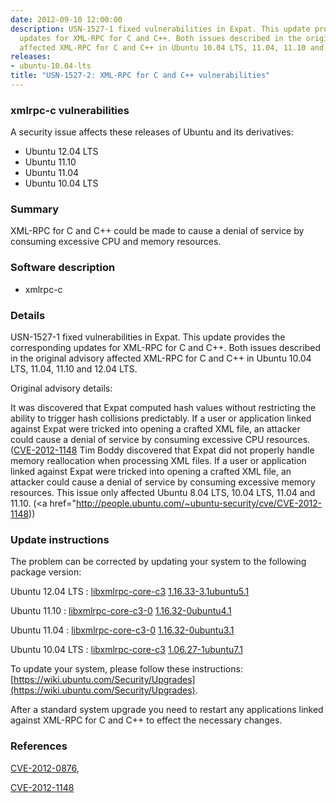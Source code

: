 ```yaml
---
date: 2012-09-10 12:00:00
description: USN-1527-1 fixed vulnerabilities in Expat. This update provides the corresponding
  updates for XML-RPC for C and C++. Both issues described in the original advisory
  affected XML-RPC for C and C++ in Ubuntu 10.04 LTS, 11.04, 11.10 and 12.04 LTS.
releases:
- ubuntu-10.04-lts
title: "USN-1527-2: XML-RPC for C and C++ vulnerabilities"
---
```


### xmlrpc-c vulnerabilities

A security issue affects these releases of Ubuntu and its derivatives:

* Ubuntu 12.04 LTS
* Ubuntu 11.10
* Ubuntu 11.04
* Ubuntu 10.04 LTS

### Summary

XML-RPC for C and C++ could be made to cause a denial of service by consuming excessive CPU and memory resources. 

### Software description

* xmlrpc-c 

### Details

USN-1527-1 fixed vulnerabilities in Expat. This update provides the corresponding updates for XML-RPC for C and C++. Both issues described in the original advisory affected XML-RPC for C and C++ in Ubuntu 10.04 LTS, 11.04, 11.10 and 12.04 LTS.

Original advisory details:

 It was discovered that Expat computed hash values without restricting the ability to trigger hash collisions predictably. If a user or application linked against Expat were tricked into opening a crafted XML file, an attacker could cause a denial of service by consuming excessive CPU resources. ([CVE-2012-1148](http://people.ubuntu.com/~ubuntu-security/cve/CVE-2012-0876">CVE-2012-0876</a>) Tim Boddy discovered that Expat did not properly handle memory reallocation when processing XML files. If a user or application linked against Expat were tricked into opening a crafted XML file, an attacker could cause a denial of service by consuming excessive memory resources. This issue only affected Ubuntu 8.04 LTS, 10.04 LTS, 11.04 and 11.10. (<a href="http://people.ubuntu.com/~ubuntu-security/cve/CVE-2012-1148)) 

### Update instructions

The problem can be corrected by updating your system to the following package version:

Ubuntu 12.04 LTS
 : [libxmlrpc-core-c3](https://launchpad.net/ubuntu/+source/xmlrpc-c) <span> [1.16.33-3.1ubuntu5.1](https://launchpad.net/ubuntu/+source/xmlrpc-c/1.16.33-3.1ubuntu5.1) </span> 

Ubuntu 11.10
 : [libxmlrpc-core-c3-0](https://launchpad.net/ubuntu/+source/xmlrpc-c) <span> [1.16.32-0ubuntu4.1](https://launchpad.net/ubuntu/+source/xmlrpc-c/1.16.32-0ubuntu4.1) </span> 

Ubuntu 11.04
 : [libxmlrpc-core-c3-0](https://launchpad.net/ubuntu/+source/xmlrpc-c) <span> [1.16.32-0ubuntu3.1](https://launchpad.net/ubuntu/+source/xmlrpc-c/1.16.32-0ubuntu3.1) </span> 

Ubuntu 10.04 LTS
 : [libxmlrpc-core-c3](https://launchpad.net/ubuntu/+source/xmlrpc-c) <span> [1.06.27-1ubuntu7.1](https://launchpad.net/ubuntu/+source/xmlrpc-c/1.06.27-1ubuntu7.1) </span> 

To update your system, please follow these instructions: [https://wiki.ubuntu.com/Security/Upgrades](https://wiki.ubuntu.com/Security/Upgrades).

After a standard system upgrade you need to restart any applications linked against XML-RPC for C and C++ to effect the necessary changes. 

### References

 [CVE-2012-0876](http://people.ubuntu.com/~ubuntu-security/cve/CVE-2012-0876), 

 [CVE-2012-1148](http://people.ubuntu.com/~ubuntu-security/cve/CVE-2012-1148)
